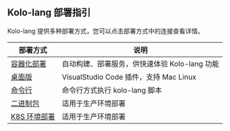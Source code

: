 ## Kolo-lang 部署指引

Kolo-lang 提供多种部署方式，您可以点击部署方式中的连接查看详情。

| 部署方式                           | 说明                                |
|--------------------------------|-----------------------------------|
| [容器化部署](containerized_deployment.md)          | 自动构建、部署服务，供快速体验 Kolo-lang 功能      |
| [桌面版](desktop-installation.md) | VisualStudio Code 插件，支持 Mac Linux |
| [命令行](cli-installation.md)     | 命令行方式执行 kolo-lang 脚本              |
| [二进制包](binary-installation.md) | 适用于生产环境部署                         |
| [K8S 环境部署](binary-installation.md) | 适用于生产环境部署                         |
